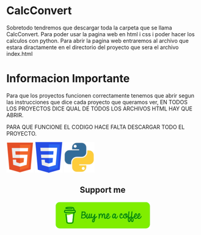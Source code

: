 # CalcConvert

Sobretodo tendremos que descargar toda la carpeta que se llama CalcConvert. Para poder usar la pagina web en html i css i poder hacer los calculos con python. Para abrir la pagina web entraremos al archivo que estara diractamente en el directorio del proyecto que sera el archivo index.html

# Informacion Importante

Para que los proyectos funcionen correctamente tenemos que abrir segun las instrucciones que dice cada proyecto que queramos ver, EN TODOS LOS PROYECTOS DICE QUAL DE TODOS LOS ARCHIVOS HTML HAY QUE ABRIR.

PARA QUE FUNCIONE EL CODIGO HACE FALTA DESCARGAR TODO EL PROYECTO.

![Ejemplo de pez](https://raw.githubusercontent.com/Eriquito00/Eriquito00/main/img/html.png)
![Ejemplo de pez](https://raw.githubusercontent.com/Eriquito00/Eriquito00/main/img/css.png)
![Ejemplo de pez](https://raw.githubusercontent.com/Eriquito00/Eriquito00/main/img/python.png)

<div style="text-align:center;">
  <h2 style="text-align:center;">Support me</h2>
  <a href="https://www.buymeacoffee.com/eriquito00" style="display: block; margin: auto;">
    <img src="https://raw.githubusercontent.com/Eriquito00/Eriquito00/main/img/coffee.png" alt="Buy Me A Coffee" width="250">
  </a>
</div>
